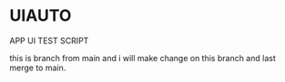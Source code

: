# UIAUTO
APP UI TEST SCRIPT

this is branch from main and i will make change on this branch and last merge to main.
